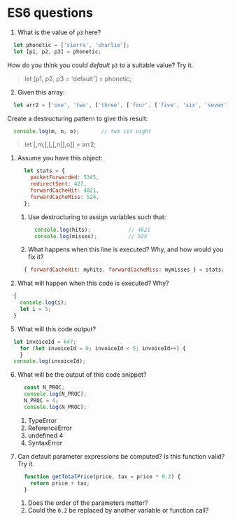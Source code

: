 # ES6 questions

1. What is the value of `p3` here?

  ```js
    let phonetic = ['sierra', 'charlie'];
    let [p1, p2, p3] = phonetic;
  ```

   How do you think you could _default_ `p3` to a suitable value?
   Try it.
   
   > let [p1, p2, p3 = 'default'] = phonetic;

2. Given this array:

  ```js
    let arr2 = ['one', 'two', ['three', ['four', ['five', 'six', 'seven']], 'eight']];
  ```
   Create a destructuring pattern to give this result:

  ```js
    console.log(m, n, o);       // two six eight
  ```
> let [,m,[,[,[,n]],o]] = arr2;


1. Assume you have this object:

      ```js
        let stats = {
          packetForwarded: 5345,
          redirectSent: 427,
          forwardCacheHit: 4821,
          forwardCacheMiss: 524,
        };
      ```

   1. Use destructuring to assign variables such that:

      ```js
        console.log(hits);            // 4821
        console.log(misses);          // 524
      ```

    1. What happens when this line is executed? Why, and how would you fix it?

      ```js
        { forwardCacheHit: myhits, forwardCacheMiss: mymisses } = stats;
      ```

2. What will happen when this code is executed? Why?

  ```js
    {
      console.log(i);
      let i = 5;
    }
  ```

5. What will this code output?

  ```js
    let invoiceId = 647;
      for (let invoiceId = 0; invoiceId < 5; invoiceId++) {
      }
    console.log(invoiceId);
  ```

6. What will be the output of this code snippet?

    ```js
      const N_PROC;
      console.log(N_PROC);
      N_PROC = 4;
      console.log(N_PROC);
    ```

    1. TypeError
    2. ReferenceError
    3. undefined 4
    4. SyntaxError

7. Can default parameter expressions be computed? Is this function valid? Try it.

    ```js
      function getTotalPrice(price, tax = price * 0.2) {
        return price + tax;
      }
    ```

    1. Does the order of the parameters matter?
    2. Could the `0.2` be replaced by another variable or function call?